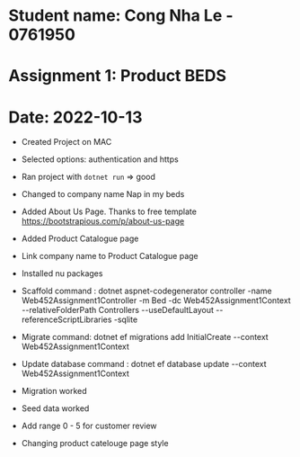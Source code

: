 # Student name: Cong Nha Le - 0761950

# Assignment 1: Product BEDS

# Date: 2022-10-13

- Created Project on MAC
- Selected options: authentication and https
- Ran project with ```dotnet run``` => good

- Changed to company name Nap in my beds

- Added About Us Page. Thanks to free template https://bootstrapious.com/p/about-us-page

- Added Product Catalogue page

- Link company name to Product Catalogue page

- Installed nu packages

- Scaffold command : dotnet aspnet-codegenerator controller -name Web452Assignment1Controller -m Bed -dc Web452Assignment1Context --relativeFolderPath Controllers --useDefaultLayout --referenceScriptLibraries -sqlite

- Migrate command: dotnet ef migrations add InitialCreate --context Web452Assignment1Context

- Update database command : dotnet ef database update --context  Web452Assignment1Context

- Migration worked

- Seed data worked

- Add range 0 - 5 for customer review

- Changing product catelouge page style